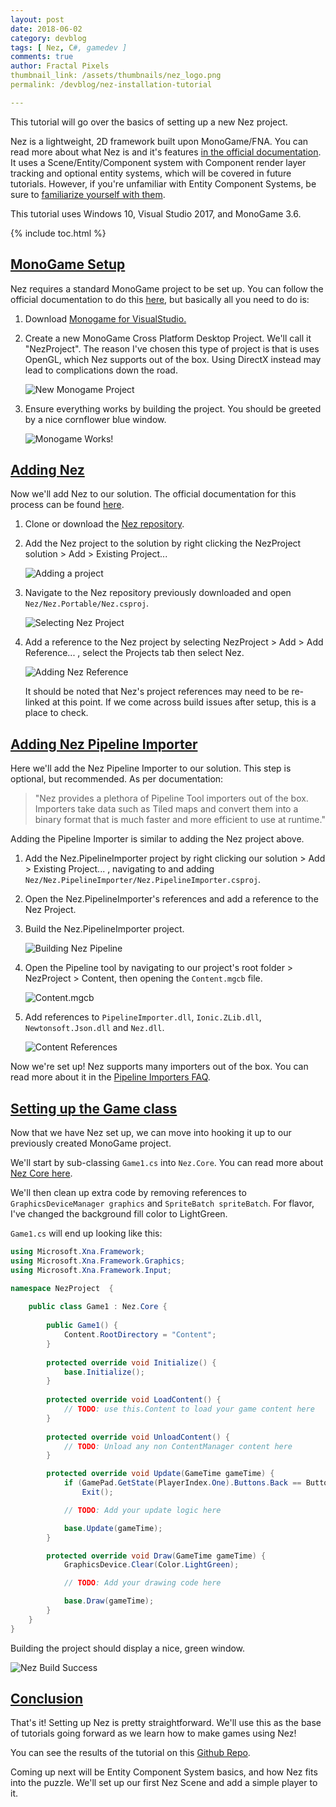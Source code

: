```yaml
---
layout: post
date: 2018-06-02
category: devblog
tags: [ Nez, C#, gamedev ]
comments: true
author: Fractal Pixels
thumbnail_link: /assets/thumbnails/nez_logo.png
permalink: /devblog/nez-installation-tutorial

---
```


<div class="post-intro" markdown="1">

This tutorial will go over the basics of setting up a new Nez project.

Nez is a lightweight, 2D framework built upon MonoGame/FNA. You can read more about what Nez is and it's features [in the official documentation](https://prime31.github.io/Nez/). It uses a Scene/Entity/Component system with Component render layer tracking and optional entity systems, which will be covered in future tutorials. However, if you're unfamiliar with Entity Component Systems, be sure to [familiarize yourself with them](https://en.wikipedia.org/wiki/Entity%E2%80%93component%E2%80%93system).

This tutorial uses Windows 10, Visual Studio 2017, and MonoGame 3.6.

{% include toc.html %}

</div>

## [MonoGame Setup](#monogame-setup)

Nez requires a standard MonoGame project to be set up. You can follow the official documentation to do this [here](http://www.monogame.net/documentation/?page=creating_a_new_project_vs), but basically all you need to do is:

1. Download [Monogame for VisualStudio.](http://www.monogame.net/downloads/)

2. Create a new MonoGame Cross Platform Desktop Project. We'll call it "NezProject". The reason I've chosen this type of project is that is uses OpenGL, which Nez supports out of the box. Using DirectX instead may lead to complications down the road.

   ![New Monogame Project](\assets\nez_installation_pics\NewMonoGameProject.png)

3. Ensure everything works by building the project. You should be greeted by a nice cornflower blue window.

   ![Monogame Works!](\assets\nez_installation_pics\MonoGameWorks.png)



## [Adding Nez](#adding-nez)

Now we'll add Nez to our solution. The official documentation for this process can be found [here](https://prime31.github.io/Nez/documentation/setup/installation).

1. Clone or download the [Nez repository](https://github.com/prime31/Nez).

2. Add the Nez project to the solution by right clicking the NezProject solution > Add > Existing Project...

   ![Adding a project](\assets\nez_installation_pics\AddingAProject.png)

3. Navigate to the Nez repository previously downloaded and open `Nez/Nez.Portable/Nez.csproj`.

   ![Selecting Nez Project](\assets\nez_installation_pics\AddingNez.png)

4. Add a reference to the Nez project by selecting NezProject > Add > Add Reference... , select the Projects tab then select Nez.

   ![Adding Nez Reference](\assets\nez_installation_pics\AddingNezReference.png)

   It should be noted that Nez's project references may need to be re-linked at this point. If we come across build issues after setup, this is a place to check.



## [Adding Nez Pipeline Importer](#adding-nez-pipeline-importer)

Here we'll add the Nez Pipeline Importer to our solution. This step is optional, but recommended. As per documentation:

> "Nez provides a plethora of Pipeline Tool importers out of the box.  Importers take data such as Tiled maps and convert them into a binary  format that is much faster and more efficient to use at runtime."

Adding the Pipeline Importer is similar to adding the Nez project above.

1. Add the Nez.PipelineImporter project by right clicking our solution > Add > Existing Project... , navigating to and adding `Nez/Nez.PipelineImporter/Nez.PipelineImporter.csproj`.

2. Open the Nez.PipelineImporter's references and add a reference to the Nez Project.

3. Build the Nez.PipelineImporter project.

   ![Building Nez Pipeline](\assets\nez_installation_pics\BuildNezPipeline.png)

4. Open the Pipeline tool by navigating to our project's root folder > NezProject > Content, then opening the `Content.mgcb` file.

   ![Content.mgcb](\assets\nez_installation_pics\Content.png)

5. Add references to `PipelineImporter.dll`, `Ionic.ZLib.dll`, `Newtonsoft.Json.dll` and `Nez.dll`.

   ![Content References](\assets\nez_installation_pics\ContentReferences.png)

Now we're set up! Nez supports many importers out of the box. You can read more about it in the [Pipeline Importers FAQ](https://github.com/prime31/Nez/blob/master/FAQs/PipelineImporters.md).

## [Setting up the Game class](#setting-up-the-game-class)

Now that we have Nez set up, we can move into hooking it up to our previously created MonoGame project. 

We'll start by sub-classing `Game1.cs` into `Nez.Core`. You can read more about [Nez Core here](https://github.com/prime31/Nez/blob/master/FAQs/Nez-Core.md).

We'll then clean up extra code by removing references to `GraphicsDeviceManager graphics` and `SpriteBatch spriteBatch`. For flavor, I've changed the background fill color to LightGreen.

`Game1.cs` will end up looking like this:

```csharp
using Microsoft.Xna.Framework;
using Microsoft.Xna.Framework.Graphics;
using Microsoft.Xna.Framework.Input;

namespace NezProject  {
    
    public class Game1 : Nez.Core {
        
        public Game1() {
            Content.RootDirectory = "Content";
        }
        
        protected override void Initialize() {
            base.Initialize();
        }
        
        protected override void LoadContent() {
            // TODO: use this.Content to load your game content here
        }
        
        protected override void UnloadContent() {
            // TODO: Unload any non ContentManager content here
        }

        protected override void Update(GameTime gameTime) {
            if (GamePad.GetState(PlayerIndex.One).Buttons.Back == ButtonState.Pressed || Keyboard.GetState().IsKeyDown(Keys.Escape))
                Exit();

            // TODO: Add your update logic here

            base.Update(gameTime);
        }

        protected override void Draw(GameTime gameTime) {
            GraphicsDevice.Clear(Color.LightGreen);

            // TODO: Add your drawing code here

            base.Draw(gameTime);
        }
    }
}

```

Building the project should display a nice, green window.

![Nez Build Success](\assets\nez_installation_pics\NezWorks.png)

## [Conclusion](#conclusion)

That's it! Setting up Nez is pretty straightforward. We'll use this as the base of tutorials going forward as we learn how to make games using Nez!

You can see the results of the tutorial on this [Github Repo](https://github.com/LeeCombs/NezTutorial-FractalPixels/tree/master/Nez_Installation).

Coming up next will be Entity Component System basics, and how Nez fits into the puzzle. We'll set up our first Nez Scene and add a simple player to it.